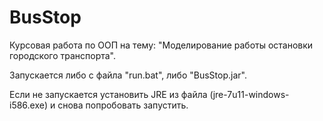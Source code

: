 ﻿BusStop
=======

Курсовая работа по ООП на тему: "Моделирование работы остановки городского транспорта".

Запускается либо с файла "run.bat", либо "BusStop.jar".

Если не запускается установить JRE из файла (jre-7u11-windows-i586.exe) и снова попробовать запустить.
